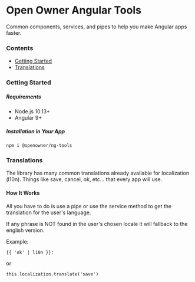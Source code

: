# Open Owner Angular Tools

Common components, services, and pipes to help you make Angular apps faster.

### Contents

- [Getting Started](#getting-started)
- [Translations](#translations)

### Getting Started

##### Requirements

* Node.js 10.13+
* Angular 9+

##### Installation in Your App

`npm i @openowner/ng-tools`

### Translations
The library has many common translations already available for localization (l10n).
Things like save, cancel, ok, etc… that every app will use.

#### How It Works
All you have to do is use a pipe or use the service method to get the translation for the user's language.

If any phrase is NOT found in the user's chosen locale it will fallback to the english version. 
 
Example:

```
{{ 'ok' | l10n }}:
```

or 

```
this.localization.translate('save')
```
